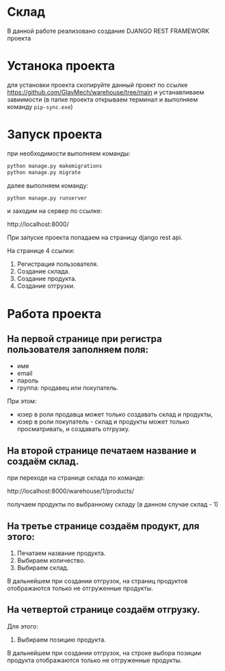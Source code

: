 # Склад
 В данной работе реализовано создание DJANGO REST FRAMEWORK проекта

# Устанока проекта
для установки проекта скопируйте данный проект по ссылке 
https://github.com/GlavMech/warehouse/tree/main
и устанавливаем завиимости 
(в папке проекта открываем терминал и выполняем команду ```pip-sync.exe```)

# Запуск проекта
при необходимости выполняем команды:
```python
python manage.py makemigrations
python manage.py migrate
```

далее выполняем команду:
```python
python manage.py runserver
```
и заходим на сервер по ссылке:

http://localhost:8000/

При запуске проекта попадаем на страницу django rest api. 

На странице 4 ссылки: 
1. Регистрация пользователя.
2. Создание склада. 
3. Создание продукта. 
4. Создание отгрузки. 

# Работа проекта
## На первой странице при регистра пользователя заполняем поля: 

- имя
- email
- пароль
- группа: продавец или покупатель.

При этом:
- юзер в роли продавца может только создавать склад и продукты,
- юзер в роли покупатель - склад и продукты может только просматривать, и создавать отгрузку.

## На второй странице печатаем название и создаём склад.

при переходе на странице склада по команде:

  http://localhost:8000/warehouse/1/products/
  
  получаем продукты по выбранному складу (в данном случае склад - 1)
  
## На третье странице создаём продукт, для этого:
1. Печатаем название продукта.
2. Выбираем количество.
3. Выбираем склад.

В дальнейшем при создании отгрузок, на страниц продуктов отображаются только не отгруженные продукты.

## На четвертой странице создаём отгрузку.
Для этого:
1. Выбираем позицию продукта.

В дальнейшем при создании отгрузок, на строке выбора позиции продукта отображаются только не отгруженные продукты.
